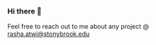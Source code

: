 ### Hi there 👋

Feel free to reach out to me about any project @ rasha.atwi@stonybrook.edu 
<!--
**rashatwi/rashatwi** is a ✨ _special_ ✨ repository because its `README.md` (this file) appears on your GitHub profile.
[![Rasha's GitHub stats](https://github-readme-stats.vercel.app/api?username=rashatwi&theme=dark&show_icons=true&hide=prs,issues&count_private=true)](https://github.com/anuraghazra/github-readme-stats)
